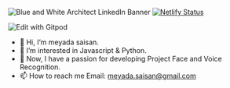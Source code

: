 ![Blue and White Architect LinkedIn Banner](https://user-images.githubusercontent.com/79361511/139535015-37e4b7f6-946a-42c1-bc53-39ddf472a251.gif)
[![Netlify Status](https://api.netlify.com/api/v1/badges/966e2699-dae9-431f-826c-937e8725b955/deploy-status)](https://app.netlify.com/sites/githubfindermeyada/deploys)


![Edit with Gitpod](https://www.codewars.com/users/meliy-meyada/badges/large)


- 👋 Hi, I’m meyada saisan.
- 👀 I’m interested in Javascript & Python.
- 🌱 Now, I have a passion for developing Project Face and Voice Recognition.
- 📫 How to reach me Email: meyada.saisan@gmail.com

